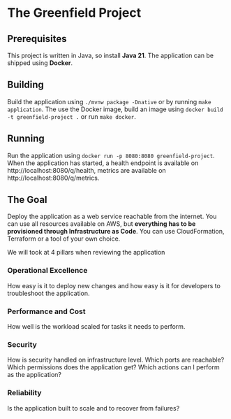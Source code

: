 # The Greenfield Project

## Prerequisites

This project is written in Java, so install **Java 21**. The application can be shipped using **Docker**.

## Building

Build the application using `./mvnw package -Dnative` or by running `make application`. The use the Docker image, build an image using `docker build -t greenfield-project .` or run `make docker`.

## Running

Run the application using `docker run -p 8080:8080 greenfield-project`. When the application has started, a health endpoint is available on http://localhost:8080/q/health, metrics are available on http://localhost:8080/q/metrics.

## The Goal

Deploy the application as a web service reachable from the internet. You can use all resources available on AWS, but **everything has to be provisioned through Infrastructure as Code**. You can use CloudFormation, Terraform or a tool of your own choice.

We will took at 4 pillars when reviewing the application

### Operational Excellence

How easy is it to deploy new changes and how easy is it for developers to troubleshoot the application. 

### Performance and Cost

How well is the workload scaled for tasks it needs to perform.

### Security

How is security handled on infrastructure level. Which ports are reachable? Which permissions does the application get? Which actions can I perform as the application?

### Reliability

Is the application built to scale and to recover from failures?